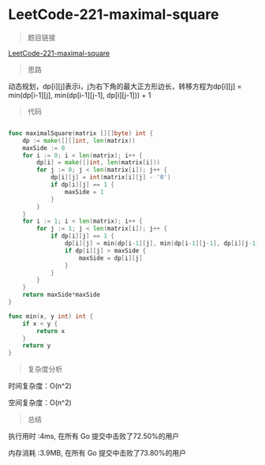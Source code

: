 #  LeetCode-221-maximal-square

>题目链接

[LeetCode-221-maximal-square](https://leetcode-cn.com/problems/maximal-square/)

>思路

动态规划，dp[i][j]表示i，j为右下角的最大正方形边长，转移方程为dp[i][j] = min(dp[i-1][j], min(dp[i-1][j-1], dp[i][j-1])) + 1

>代码

```go

func maximalSquare(matrix [][]byte) int {
    dp := make([][]int, len(matrix))
    maxSide := 0
    for i := 0; i < len(matrix); i++ {
        dp[i] = make([]int, len(matrix[i]))
        for j := 0; j < len(matrix[i]); j++ {
            dp[i][j] = int(matrix[i][j] - '0')
            if dp[i][j] == 1 {
                maxSide = 1
            }
        }
    }
    for i := 1; i < len(matrix); i++ {
        for j := 1; j < len(matrix[i]); j++ {
            if dp[i][j] == 1 {
                dp[i][j] = min(dp[i-1][j], min(dp[i-1][j-1], dp[i][j-1])) + 1
                if dp[i][j] > maxSide {
                    maxSide = dp[i][j]
                }
            }
        }
    }
    return maxSide*maxSide
}

func min(x, y int) int {
    if x < y {
        return x
    }
    return y
}

```

>复杂度分析

时间复杂度：O(n^2)

空间复杂度：O(n^2)

>总结

执行用时 :4ms, 在所有 Go 提交中击败了72.50%的用户
 
内存消耗 :3.9MB, 在所有 Go 提交中击败了73.80%的用户
